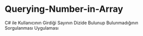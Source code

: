 # Querying-Number-in-Array
C# ile Kullanıcının Girdiği Sayının Dizide Bulunup Bulunmadığının Sorgulanması Uygulaması
